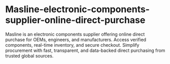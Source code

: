 # Masline-electronic-components-supplier-online-direct-purchase
Masline is an electronic components supplier offering online direct purchase for OEMs, engineers, and manufacturers. Access verified components, real-time inventory, and secure checkout. Simplify procurement with fast, transparent, and data-backed direct purchasing from trusted global sources.
